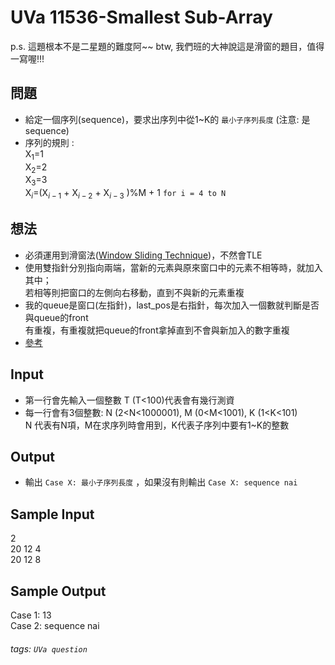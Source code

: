 # UVa 11536-Smallest Sub-Array

p.s. 這題根本不是二星題的難度阿~~ btw, 我們班的大神說這是滑窗的題目，值得一寫喔!!!

## 問題
* 給定一個序列(sequence)，要求出序列中從1~K的 `最小子序列長度` (注意: 是sequence)  
* 序列的規則 :   
X$_1$=1  
X$_2$=2  
X$_3$=3  
X$_i$=(X$_{i-1}$ + X$_{i-2}$ + X$_{i-3}$ )%M + 1  `for i = 4 to N`

## 想法
* 必須運用到滑窗法([Window Sliding Technique](https://www.geeksforgeeks.org/window-sliding-technique/))，不然會TLE
* 使用雙指針分別指向兩端，當新的元素與原來窗口中的元素不相等時，就加入其中；  
若相等則把窗口的左側向右移動，直到不與新的元素重複
* 我的queue是窗口(左指針)，last_pos是右指針，每次加入一個數就判斷是否與queue的front  
有重複，有重複就把queue的front拿掉直到不會與新加入的數字重複
* [參考](https://timbian.wordpress.com/2015/02/13/uva-11536-smallest-sub-array/)

## Input 
* 第一行會先輸入一個整數 T (T<100)代表會有幾行測資
* 每一行會有3個整數: N (2<N<1000001), M (0<M<1001), K (1<K<101)  
N 代表有N項，M在求序列時會用到，K代表子序列中要有1~K的整數

## Output
* 輸出 `Case X: 最小子序列長度` ，如果沒有則輸出 `Case X: sequence nai` 

## Sample Input
2  
20 12 4  
20 12 8  

## Sample Output
Case 1: 13  
Case 2: sequence nai  
###### tags: `UVa question`
